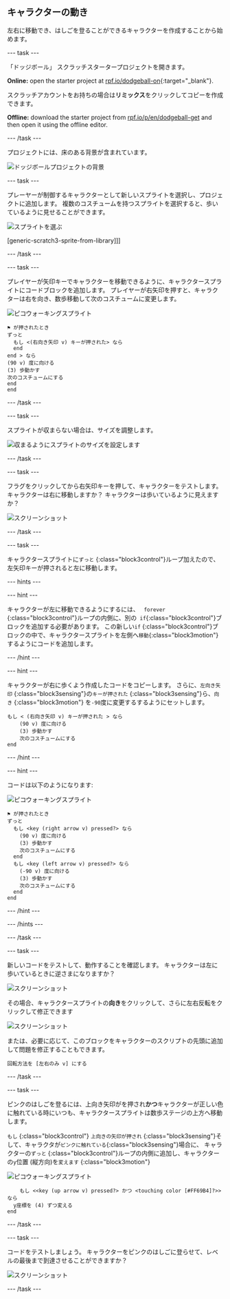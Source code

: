 ## キャラクターの動き

左右に移動でき、はしごを登ることができるキャラクターを作成することから始めます。

\--- task \---

「ドッジボール」 スクラッチスタータープロジェクトを開きます。

**Online:** open the starter project at [rpf.io/dodgeball-on](https://rpf.io/dodgeball-on){:target="_blank"}.

スクラッチアカウントをお持ちの場合は**リミックス**をクリックしてコピーを作成できます。

**Offline:** download the starter project from [rpf.io/p/en/dodgeball-get](https://rpf.io/p/en/dodgeball-get) and then open it using the offline editor.

\--- /task \---

プロジェクトには、床のある背景が含まれています。

![ドッジボールプロジェクトの背景](images/dodge-background.png)

\--- task \---

プレーヤーが制御するキャラクターとして新しいスプライトを選択し、プロジェクトに追加します。 複数のコスチュームを持つスプライトを選択すると、歩いているように見せることができます。

![スプライトを選ぶ](images/dodge-characters.png)

[generic-scratch3-sprite-from-library]]]

\--- /task \---

\--- task \---

プレイヤーが矢印キーでキャラクターを移動できるように、キャラクタースプライトにコードブロックを追加します。 プレイヤーが右矢印を押すと、キャラクターは右を向き、数歩移動して次のコスチュームに変更します。

![ピコウォーキングスプライト](images/pico_walking_sprite.png)

```blocks3
⚑ が押されたとき
ずっと 
  もし <(右向き矢印 v) キーが押された> なら
  end
end > なら
(90 v) 度に向ける
(3) 歩動かす
次のコスチュームにする
end
end
```

\--- /task \---

\--- task \---

スプライトが収まらない場合は、サイズを調整します。

![収まるようにスプライトのサイズを設定します](images/dodge-sprite-size-annotated.png)

\--- /task \---

\--- task \---

フラグをクリックしてから右矢印キーを押して、キャラクターをテストします。 キャラクターは右に移動しますか？ キャラクターは歩いているように見えますか？

![スクリーンショット](images/dodge-walking.png)

\--- /task \---

\--- task \---

キャラクタースプライトに`ずっと` {:class="block3control"}ループ加えたので、左矢印キーが押されると左に移動します。

\--- hints \---

\--- hint \---

キャラクターが左に移動できるようにするには、 ` forever` {:class="block3control"}ループの内側に、別の` if`{:class="block3control"}ブロックを追加する必要があります。 この新しい` if ` {:class="block3control"}ブロックの中で、キャラクタースプライトを左側へ`移動`{:class="block3motion"}するようにコードを追加します。

\--- /hint \---

\--- hint \---

キャラクターが右に歩くよう作成したコードをコピーします。 さらに、`左向き矢印` {:class="block3sensing"}の`キーが押された` {:class="block3sensing"}ら、`向き` {:class="block3motion"} を` -90 `度に変更するするようにセットします。

```blocks3
もし < (右向き矢印 v) キーが押された > なら
    (90 v) 度に向ける
    (3) 歩動かす
    次のコスチュームにする
end
```

\--- /hint \---

\--- hint \---

コードは以下のようになります:

![ピコウォーキングスプライト](images/pico_walking_sprite.png)

```blocks3
⚑ が押されたとき
ずっと 
  もし <key (right arrow v) pressed?> なら 
    (90 v) 度に向ける
    (3) 歩動かす
    次のコスチュームにする
  end
  もし <key (left arrow v) pressed?> なら 
    (-90 v) 度に向ける
    (3) 歩動かす
    次のコスチュームにする
  end
end
```

\--- /hint \---

\--- /hints \---

\--- /task \---

\--- task \---

新しいコードをテストして、動作することを確認します。 キャラクターは左に歩いているときに逆さまになりますか？

![スクリーンショット](images/dodge-upside-down.png)

その場合、キャラクタースプライトの**向き**をクリックして、さらに左右反転をクリックして修正できます

![スクリーンショット](images/dodge-left-right-annotated.png)

または、必要に応じて、このブロックをキャラクターのスクリプトの先頭に追加して問題を修正することもできます。

```blocks3
回転方法を [左右のみ v] にする
```

\--- /task \---

\--- task \---

ピンクのはしごを登るには、上向き矢印がを押され**かつ**キャラクターが正しい色に触れている時にいつも、キャラクタースプライトは数歩ステージの上方へ移動します。

`もし` {:class="block3control"} `上向きの矢印が押され` {:class="block3sensing"}そして、キャラクタが`ピンクに触れている`{:class="block3sensing"}場合に、 キャラクターの`ずっと` {:class="block3control"}ループの内側に追加し、キャラクターの`y`位置 (縦方向)を`変えます` {:class="block3motion"}

![ピコウォーキングスプライト](images/pico_walking_sprite.png)

```blocks3
    もし <<key (up arrow v) pressed?> かつ <touching color [#FF69B4]?>> なら 
  y座標を (4) ずつ変える
end
```

\--- /task \---

\--- task \---

コードをテストしましょう。 キャラクターをピンクのはしごに登らせて、レベルの最後まで到達させることができますか？

![スクリーンショット](images/dodge-test-character.png)

\--- /task \---